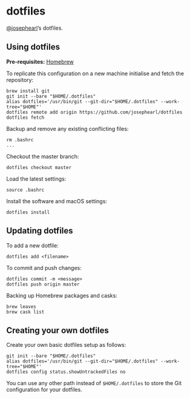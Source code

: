 # dotfiles

[@josephearl](https://twitter.com/josephearl)’s dotfiles.

## Using dotfiles

**Pre-requisites:** [Homebrew](https://brew.sh)

To replicate this configuration on a new machine initialise and fetch the repository:

    brew install git
    git init --bare "$HOME/.dotfiles"
    alias dotfiles='/usr/bin/git --git-dir="$HOME/.dotfiles" --work-tree="$HOME"'
    dotfiles remote add origin https://github.com/josephearl/dotfiles
    dotfiles fetch

Backup and remove any existing conflicting files:

    rm .bashrc
    ...

Checkout the master branch:

    dotfiles checkout master

Load the latest settings:

    source .bashrc

Install the software and macOS settings:

    dotfiles install

## Updating dotfiles

To add a new dotfile:

    dotfiles add <filename>

To commit and push changes:

    dotfiles commit -m <message>
    dotfiles push origin master

Backing up Homebrew packages and casks:

    brew leaves
    brew cask list

## Creating your own dotfiles

Create your own basic dotfiles setup as follows:

    git init --bare "$HOME/.dotfiles"
    alias dotfiles='/usr/bin/git --git-dir="$HOME/.dotfiles" --work-tree="$HOME"'
    dotfiles config status.showUntrackedFiles no

You can use any other path instead of `$HOME/.dotfiles` to store the Git configuration for your dotfiles.
